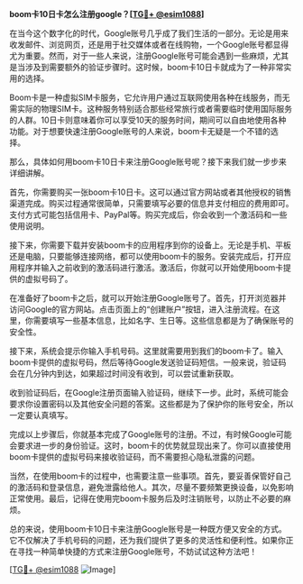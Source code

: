 **boom卡10日卡怎么注册google？[[TG💪+ @esim1088](https://t.me/s/esim1088)]**

在当今这个数字化的时代，Google账号几乎成了我们生活的一部分。无论是用来收发邮件、浏览网页，还是用于社交媒体或者在线购物，一个Google账号都显得尤为重要。然而，对于一些人来说，注册Google账号可能会遇到一些麻烦，尤其是当涉及到需要额外的验证步骤时。这时候，boom卡10日卡就成为了一种非常实用的选择。

Boom卡是一种虚拟SIM卡服务，它允许用户通过互联网使用各种在线服务，而无需实际的物理SIM卡。这种服务特别适合那些经常旅行或者需要临时使用国际服务的人群。10日卡则意味着你可以享受10天的服务时间，期间可以自由地使用各种功能。对于想要快速注册Google账号的人来说，boom卡无疑是一个不错的选择。

那么，具体如何用boom卡10日卡来注册Google账号呢？接下来我们就一步步来详细讲解。

首先，你需要购买一张boom卡10日卡。这可以通过官方网站或者其他授权的销售渠道完成。购买过程通常很简单，只需要填写必要的信息并支付相应的费用即可。支付方式可能包括信用卡、PayPal等。购买完成后，你会收到一个激活码和一些使用说明。

接下来，你需要下载并安装boom卡的应用程序到你的设备上。无论是手机、平板还是电脑，只要能够连接网络，都可以使用boom卡的服务。安装完成后，打开应用程序并输入之前收到的激活码进行激活。激活后，你就可以开始使用boom卡提供的虚拟号码了。

在准备好了boom卡之后，就可以开始注册Google账号了。首先，打开浏览器并访问Google的官方网站。点击页面上的“创建账户”按钮，进入注册流程。在这里，你需要填写一些基本信息，比如名字、生日等。这些信息都是为了确保账号的安全性。

接下来，系统会提示你输入手机号码。这里就需要用到我们的boom卡了。输入boom卡提供的虚拟号码，然后等待Google发送验证码短信。一般来说，验证码会在几分钟内到达，如果超过时间没有收到，可以尝试重新获取。

收到验证码后，在Google注册页面输入验证码，继续下一步。此时，系统可能会要求你设置密码以及其他安全问题的答案。这些都是为了保护你的账号安全，所以一定要认真填写。

完成以上步骤后，你就基本完成了Google账号的注册。不过，有时候Google可能会要求进一步的身份验证。这时，boom卡的优势就显现出来了。你可以直接使用boom卡提供的虚拟号码来接收验证码，而不需要担心隐私泄露的问题。

当然，在使用boom卡的过程中，也需要注意一些事项。首先，要妥善保管好自己的激活码和登录信息，避免泄露给他人。其次，尽量不要频繁更换设备，以免影响正常使用。最后，记得在使用完boom卡服务后及时注销账号，以防止不必要的麻烦。

总的来说，使用boom卡10日卡来注册Google账号是一种既方便又安全的方式。它不仅解决了手机号码的问题，还为我们提供了更多的灵活性和便利性。如果你正在寻找一种简单快捷的方式来注册Google账号，不妨试试这种方法吧！

[[TG💪+ @esim1088](https://t.me/s/esim1088) ![Image](https://i.postimg.cc/4NQfJmqS/Snipaste-2025-05-13-00-14-12.png)]
